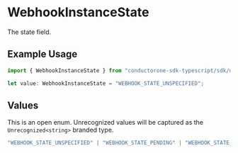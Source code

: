 # WebhookInstanceState

The state field.

## Example Usage

```typescript
import { WebhookInstanceState } from "conductorone-sdk-typescript/sdk/models/shared";

let value: WebhookInstanceState = "WEBHOOK_STATE_UNSPECIFIED";
```

## Values

This is an open enum. Unrecognized values will be captured as the `Unrecognized<string>` branded type.

```typescript
"WEBHOOK_STATE_UNSPECIFIED" | "WEBHOOK_STATE_PENDING" | "WEBHOOK_STATE_RUNNING" | "WEBHOOK_STATE_ERROR" | "WEBHOOK_STATE_WAITING_CALLBACK" | "WEBHOOK_STATE_PROCESS_RESPONSE" | "WEBHOOK_STATE_SUCCESS" | "WEBHOOK_STATE_FATAL_ERROR" | Unrecognized<string>
```